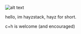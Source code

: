![alt text](https://i.imgur.com/9VEqGVu.jpeg "writing on the wall by will stetson")

hello, im hayzstack, hayz for short. 

c+h is welcome (and encouraged)
<!---
hayzstack/hayzstack is a ✨ special ✨ repository because its `README.md` (this file) appears on your GitHub profile.
You can click the Preview link to take a look at your changes.
--->
